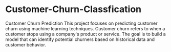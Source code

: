 # Customer-Churn-Classfication
Customer Churn Prediction This project focuses on predicting customer churn using machine learning techniques. Customer churn refers to when a customer stops using a company's product or service. The goal is to build a model that can identify potential churners based on historical data and customer behavior.
